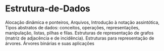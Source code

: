 # Estrutura-de-Dados
Alocação dinâmica e ponteiros, Arquivos, Introdução à notação assintótica, Tipos abstratos de dados: conceitos, operações, representações, manipulação, listas, pilhas e filas. Estruturas de representação de grafos (matriz de adjacência e de incidência). Estruturas para representação de árvores. Árvores binárias e suas aplicações

